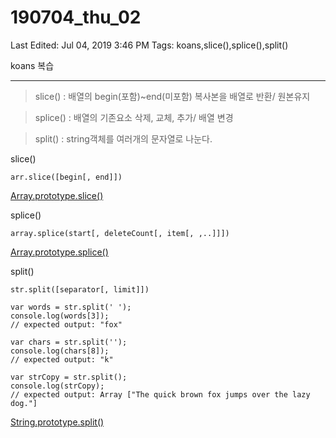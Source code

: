 # 190704_thu_02

Last Edited: Jul 04, 2019 3:46 PM
Tags: koans,slice(),splice(),split()

koans 복습

---

> slice() : 배열의 begin(포함)~end(미포함) 복사본을 배열로 반환/ 원본유지

> splice() : 배열의 기존요소 삭제, 교체, 추가/ 배열 변경

> split() : string객체를 여러개의 문자열로 나눈다.

slice()

    arr.slice([begin[, end]])

[Array.prototype.slice()](https://developer.mozilla.org/ko/docs/Web/JavaScript/Reference/Global_Objects/Array/slice)

splice()

    array.splice(start[, deleteCount[, item[, ,..]]])

[Array.prototype.splice()](https://developer.mozilla.org/ko/docs/Web/JavaScript/Reference/Global_Objects/Array/splice)

split()

    str.split([separator[, limit]])

    var words = str.split(' ');
    console.log(words[3]);
    // expected output: "fox"
    
    var chars = str.split('');
    console.log(chars[8]);
    // expected output: "k"
    
    var strCopy = str.split();
    console.log(strCopy);
    // expected output: Array ["The quick brown fox jumps over the lazy dog."]

[String.prototype.split()](https://developer.mozilla.org/ko/docs/Web/JavaScript/Reference/Global_Objects/String/split)